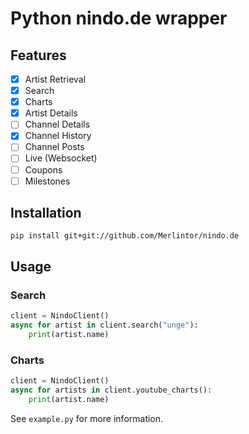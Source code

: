 # Python nindo.de wrapper

## Features

- [x] Artist Retrieval
- [x] Search
- [x] Charts
- [x] Artist Details
- [ ] Channel Details
- [x] Channel History
- [ ] Channel Posts
- [ ] Live (Websocket)
- [ ] Coupons
- [ ] Milestones

## Installation

```
pip install git+git://github.com/Merlintor/nindo.de
```

## Usage

### Search

```py
client = NindoClient()
async for artist in client.search("unge"):
    print(artist.name)
```

### Charts

```py
client = NindoClient()
async for artists in client.youtube_charts():
    print(artist.name)
```

See `example.py` for more information.